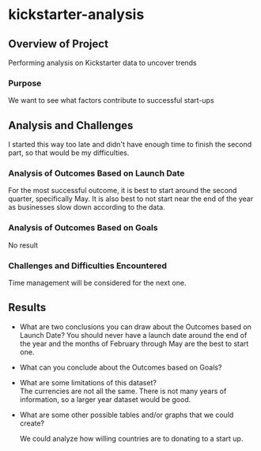 # kickstarter-analysis

## Overview of Project
Performing analysis on Kickstarter data to uncover trends

### Purpose
We want to see what factors contribute to successful start-ups

## Analysis and Challenges

I started this way too late and didn't have enough time to finish the second part, so that would be my difficulties.
### Analysis of Outcomes Based on Launch Date
  For the most successful outcome, it is best to start around the second quarter, specifically May.
  It is also best to not start near the end of the year as businesses slow down according to the data.
### Analysis of Outcomes Based on Goals
No result
### Challenges and Difficulties Encountered
Time management will be considered for the next one.
## Results

- What are two conclusions you can draw about the Outcomes based on Launch Date?
You should never have a launch date around the end of the year and the months of February through May are the best to start one.
- What can you conclude about the Outcomes based on Goals?
- What are some limitations of this dataset?   
    The currencies are not all the same. There is not many years of information, so a larger year dataset would be good.
- What are some other possible tables and/or graphs that we could create?

    We could analyze how willing countries are to donating to a start up.
